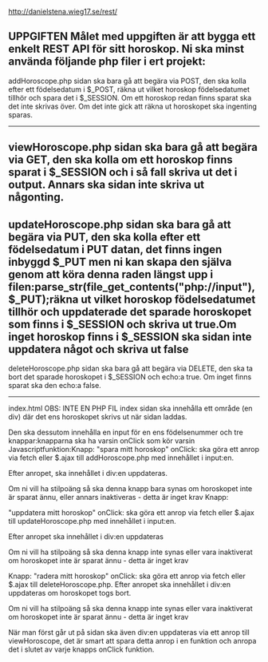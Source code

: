 http://danielstena.wieg17.se/rest/

<!-- KVAR ATT GÖRA:
1. Fixa så att det inte sparas nått när man inte fyller i något.
2. Fixa så att man inte kan gå direkt in på delete och view.php. 
 -->

UPPGIFTEN 
Målet med uppgiften är att bygga ett enkelt REST API för sitt horoskop. Ni ska minst använda följande php filer i ert projekt: 
-----------------------------------------------------------------
addHoroscope.php sidan ska bara gå att begära via POST,  den ska kolla efter ett födelsedatum i $_POST, räkna ut vilket horoskop födelsedatumet tillhör och spara det i $_SESSION. 
Om ett horoskop redan finns sparat ska det inte skrivas över. Om det inte gick att räkna ut horoskopet ska ingenting sparas.

-----------------------------------------------------------------
viewHoroscope.php sidan ska bara gå att begära via GET, den ska kolla om ett horoskop finns sparat i $_SESSION och i så fall skriva ut det i output. Annars ska sidan inte skriva ut någonting.
-----------------------------------------------------------------
updateHoroscope.php sidan ska bara gå att begära via PUT,  den ska kolla efter ett födelsedatum i PUT datan, det finns ingen inbyggd $_PUT men ni kan skapa den själva genom att köra denna raden längst upp i filen:parse_str(file_get_contents("php://input"), $_PUT);räkna ut vilket horoskop födelsedatumet tillhör och uppdaterade det sparade horoskopet som finns i $_SESSION och skriva ut true.Om inget horoskop finns i $_SESSION ska sidan inte uppdatera något och skriva ut false
-----------------------------------------------------------------
deleteHoroscope.php sidan ska bara gå att begära via DELETE,  den ska ta bort det sparade horoskopet i $_SESSION och echo:a true. Om inget finns sparat ska den echo:a false.

-----------------------------------------------------------------
index.html  OBS: INTE EN PHP FIL 
index sidan ska innehålla ett område (en div) där det ens horoskopet skrivs ut när sidan laddas. 


Den ska dessutom innehålla en input för en ens födelsenummer och tre knappar:knapparna ska ha varsin onClick som kör varsin Javascriptfunktion:Knapp: "spara mitt horoskop"  onClick: ska göra ett anrop via fetch eller $.ajax till addHoroscope.php med innehållet i input:en.

Efter anropet,  ska innehållet i div:en uppdateras.

Om ni vill ha stilpoäng så ska denna knapp bara synas om horoskopet inte är sparat ännu, eller annars inaktiveras - detta är inget krav Knapp: 


"uppdatera mitt horoskop"  onClick: ska göra ett anrop via fetch eller $.ajax till updateHoroscope.php med innehållet i input:en. 

Efter anropet ska innehållet i div:en uppdateras


Om ni vill ha stilpoäng så ska denna knapp inte synas eller vara inaktiverat om horoskopet inte är sparat ännu - detta är inget krav


Knapp: "radera mitt horoskop"  onClick: ska göra ett anrop via fetch eller $.ajax till deleteHoroscope.php. Efter anropet ska innehållet i div:en uppdateras om horoskopet togs bort.

Om ni vill ha stilpoäng så ska denna knapp inte synas eller vara inaktiverat om horoskopet inte är sparat ännu - detta är inget krav

När man först går ut på sidan ska även div:en uppdateras via ett anrop till viewHoroscope, det är smart att spara detta anrop i en funktion och anropa det i slutet av varje knapps onClick funktion.
<!-- KLAR -->